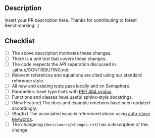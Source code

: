 Description
-----------

Insert your PR description here. Thanks for contributing to forest Benchmarking! :)

Checklist
---------

- [ ] The above description motivates these changes.
- [ ] There is a unit test that covers these changes.
- [ ] The code respects the API separation discussed in .github/CONTRIBUTING.md.
- [ ] Relevant references and equations are cited using our standard reference style.
- [ ] All new and existing tests pass locally and on Semaphore.
- [ ] Parameters have type hints with [PEP 484 syntax](https://www.python.org/dev/peps/pep-0484/).
- [ ] Functions and classes have useful sphinx-style docstrings.
- [ ] (New Feature) The docs and example noteboos have been updated accordingly.
- [ ] (Bugfix) The associated issue is referenced above using
      [auto-close keywords](https://help.github.com/en/articles/closing-issues-using-keywords).
- [ ] The changelog (`docs/source/changes.rst`) has a description of this change.
